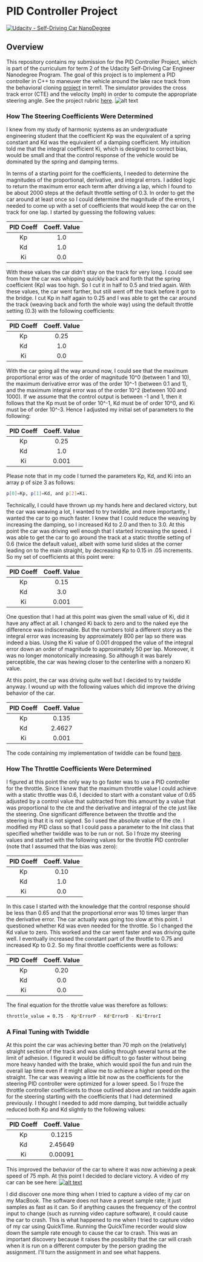 # PID Controller Project

[![Udacity - Self-Driving Car NanoDegree](https://s3.amazonaws.com/udacity-sdc/github/shield-carnd.svg)](http://www.udacity.com/drive)

Overview
---
This repository contains my submission for the PID Controller Project, which is part of the curriculum for term 2 of the Udacity Self-Driving Car Engineer Nanodegree Program. The goal of this project is to implement a PID controller in C++ to maneuver the vehicle around the lake race track from the behavioral cloning [project](https://github.com/alangordon258/SelfDrivingCar-Term1-Proj3) in term1. The simulator provides the cross track error (CTE) and the velocity (mph) in order to compute the appropriate steering angle. See the project rubric [here](https://review.udacity.com/#!/rubrics/824/view). 
![alt text](./PIDScreenShot.png)

[//]: # (Image References)


### How The Steering Coefficients Were Determined
I knew from my study of harmonic systems as an undergraduate engineering student that the coefficient Kp was the equivalent of a spring constant and Kd was the equivalent of a damping coefficient. My intuition told me that the integral coefficient Ki, which is designed to correct bias, would be small and that the control response of the vehicle would be dominated by the spring and damping terms. 

 In terms of a starting point for the coefficients, I needed to determine the magnitudes of the proportional, derivative, and integral errors. I added logic to return the maximum error each term after driving a lap, which I found to be about 2000 steps at the default throttle setting of 0.3. In order to get the car around at least once so I could determine the magnitude of the errors, I needed to come up with a set of coefficients that would keep the car on the track for one lap. I started by guessing the following values:

| PID Coeff | Coeff. Value |
|:-----:|:-------------:|
| Kp  | 1.0  |
| Kd  | 1.0  |
| Ki  | 0.0  |

With these values the car didn’t stay on the track for very long. I could see from how the car was whipping quickly back and forth that the spring coefficient (Kp) was too high. So I cut it in half to 0.5 and tried again. With these values, the car went farther, but still went off the track before it got to the bridge. I cut Kp in half again to 0.25 and I was able to get  the car around the track (weaving back and forth the whole way) using the default throttle setting (0.3) with the following coefficients:

| PID Coeff | Coeff. Value |
|:-----:|:-------------:|
| Kp  | 0.25  |
| Kd  | 1.0  |
| Ki  | 0.0  |

With the car going all the way around now, I could see that the maximum proportional error was of the order of magnitude 10^0 (between 1 and 10), the maximum derivative error was of the order 10^-1 (between 0.1 and 1), and the maximum integral error was of the order 10^2 (between 100 and 1000). If we assume that the control output is between -1 and 1,  then it follows that the Kp must be of order 10^-1, Kd must be of order 10^0, and Ki must be of order 10^-3. Hence I adjusted my initial set of parameters to the following:

| PID Coeff | Coeff. Value |
|:-----:|:-------------:|
| Kp  | 0.25  |
| Kd  | 1.0  |
| Ki  | 0.001  |

Please note that in my code I turned the parameters Kp, Kd, and Ki into an array p of size 3 as follows: 
```sh
p[0]=Kp, p[1]=Kd, and p[2]=Ki.
```
Technically, I could have thrown up my hands here and declared victory, but the car was weaving a lot, I wanted to try twiddle, and more importantly, I wanted the car to go much faster. I knew that I could reduce the weaving by increasing the damping, so I increased Kd to 2.0 and then to 3.0. At this point the car was driving well enough that I started increasing the speed. I was able to get the car to go around the track at a static throttle setting of 0.6 (twice the default value), albeit with some lurid slides at the corner leading on to the main straight, by decreasing Kp to 0.15 in .05 increments. So my set of coefficients at this point were:

| PID Coeff | Coeff. Value |
|:-----:|:-------------:|
| Kp  | 0.15  |
| Kd  | 3.0  |
| Ki  | 0.001  |

One question that I had at this point was given the small value of Ki, did it have any affect at all. I changed Ki back to zero and to the naked eye the difference was indiscernable. But the numbers told a different story as the integral error was increasing by approximately 800 per lap so there was indeed a bias. Using the Ki value of 0.001 dropped the value of the integral error down an order of magnitude to approximately 50 per lap. Moreover, it was no longer monotonically increasing. So although it was barely perceptible, the car was hewing closer to the centerline with a nonzero Ki value. 

At this point, the car was driving quite well but I decided to try twiddle anyway. I wound up with the following values which did improve the driving behavior of the car.  

| PID Coeff | Coeff. Value |
|:-----:|:-------------:|
| Kp  | 0.135  |
| Kd  | 2.4627 |
| Ki  | 0.001  |

The code containing my implementation of twiddle can be found [here](./src).

### How The Throttle Coefficients Were Determined
I figured at this point the only way to go faster was to use a PID controller for the throttle. Since I knew that the maximum throttle value I could achieve with a static throttle was 0.6, I decided to start with a constant value of 0.65 adjusted by a control value that subtracted from this amount by a value that was proportional to the cte and the derivative and integral of the cte just like the steering. One significant difference between the throttle and the steering is that it is not signed. So I used the absolute value of the cte. I modified my PID class so that I could pass a parameter to the Init class that specified whether twiddle was to be run or not. So I froze my steering values and started with the following values for the throttle PID controller (note that I assumed that the bias was zero):

| PID Coeff | Coeff. Value |
|:-----:|:-------------:|
| Kp  | 0.10  |
| Kd  | 1.0  |
| Ki  | 0.0  |

In this case I started with the knowledge that the control response should be less than 0.65 and that the proportional error was 10 times larger than the derivative error. The car actually was going too slow at this point. I questioned whether Kd was even needed for the throttle. So I changed the Kd value to zero. This worked and the car went faster and was driving quite well. I eventually increased the constant part of the throttle to 0.75 and increased Kp to 0.2. So my final throttle coefficients were as follows: 

| PID Coeff | Coeff. Value |
|:-----:|:-------------:|
| Kp  | 0.20  |
| Kd  | 0.0  |
| Ki  | 0.0  |

The final equation for the throttle value was therefore as follows:
```sh
throttle_value = 0.75 - Kp*ErrorP - Kd*ErrorD - Ki*ErrorI
```
### A Final Tuning with Twiddle
At this point the car was achieving better than 70 mph on the (relatively) straight section of the track and was sliding through several turns at the limit of adhesion. I figured it would be difficult to go faster without being more heavy handed with the brake, which would spoil the fun and ruin the overall lap time even if it might allow me to achieve a higher speed on the straight. The car was weaving a little bit now as the coefficients for the steering PID controller were optimized for a lower speed. So I froze the throttle controller coefficients to those outlined above and ran twiddle again for the steering starting with the coefficients that I had determined previously. I thought I needed to add more damping, but twiddle actually reduced both Kp and Kd slightly to the following values:

| PID Coeff | Coeff. Value |
|:-----:|:-------------:|
| Kp  | 0.1215  |
| Kd  | 2.45649  |
| Ki  | 0.00091  |

This improved the behavior of the car to where it was now achieving a peak speed of 75 mph. At this point I decided to declare victory. A video of my car can be see here: 
[![alt text](./PIDVideoScreenShot.png)](./PIDMovie.MOV)

I did discover one more thing when I tried to capture a video of my car on my MacBook. The software does not have a preset sample rate; it just samples as fast as it can. So if anything causes the frequency of the control input to change (such as running video capture software), it could cause the car to crash. This is what happened to me when I tried to capture video of my car using QuickTime. Running the QuickTime recorder would slow down the sample rate enough to cause the car to crash. This was an important discovery because it raises the possibility that the car will crash when it is run on a different computer by the person grading the assignment. I'll turn the assignment in and see what happens.